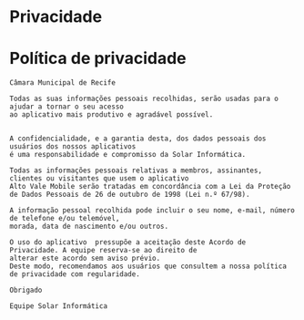 # Privacidade
# Política de privacidade
    Câmara Municipal de Recife
 
    Todas as suas informações pessoais recolhidas, serão usadas para o ajudar a tornar o seu acesso 
    ao aplicativo mais produtivo e agradável possível.
    
    
    A confidencialidade, e a garantia desta, dos dados pessoais dos usuários dos nossos aplicativos 
    é uma responsabilidade e compromisso da Solar Informática. 
    
    Todas as informações pessoais relativas a membros, assinantes, clientes ou visitantes que usem o aplicativo 
    Alto Vale Mobile serão tratadas em concordância com a Lei da Proteção de Dados Pessoais de 26 de outubro de 1998 (Lei n.º 67/98). 
    
    A informação pessoal recolhida pode incluir o seu nome, e-mail, número de telefone e/ou telemóvel, 
    morada, data de nascimento e/ou outros.
    
    O uso do aplicativo  pressupõe a aceitação deste Acordo de Privacidade. A equipe reserva-se ao direito de 
    alterar este acordo sem aviso prévio. 
    Deste modo, recomendamos aos usuários que consultem a nossa política de privacidade com regularidade. 
    
    Obrigado
    
    Equipe Solar Informática
